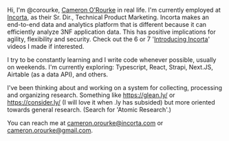 Hi, I'm @corourke, [Cameron O'Rourke](https://www.linkedin.com/in/cameronorourke/) in real life. I'm currently employed at [Incorta](https://www.incorta.com/), as their Sr. Dir., Technical Product Marketing. 
Incorta makes an end-to-end data and analytics platform that is different because it can efficiently analyze 3NF application data. 
This has positive implications for agility, flexibility and security. Check out the 6 or 7 '[Introducing Incorta](https://www.incorta.com/product-demo)' videos I made if interested.

I try to be constantly learning and I write code whenever possible, usually on weekends. I'm currently exploring: Typescript, React, Strapi, Next.JS, Airtable (as a data API), and others. 

I've been thinking about and working on a system for collecting, processing and organizing research. 
Something like https://glean.ly/ or https://consider.ly/ (I will love it when .ly has subsided) but more oriented towards general research. 
(Search for 'Atomic Research'.) 

You can reach me at cameron.orourke@incorta.com or cameron.orourke@gmail.com. 

<!---
corourke/corourke is a ✨ special ✨ repository because its `README.md` (this file) appears on your GitHub profile.
You can click the Preview link to take a look at your changes.
--->
